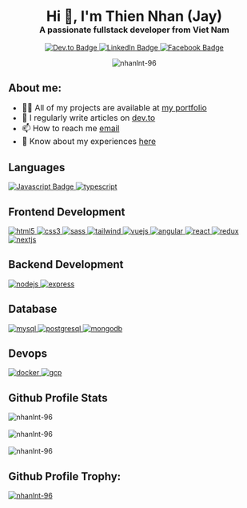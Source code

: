 <h1 align="center" style="margin-bottom: 0">Hi 👋, I'm Thien Nhan (Jay)</h1>
<h3 align="center" style="margin-top: 0">
  A passionate fullstack developer from Viet Nam
</h3>
<div id="badges" align="center">
  <a href="https://dev.to/nhanlnt" target="blank">
    <img
      src="https://img.shields.io/badge/dev.to-0A0A0A?style=for-the-badge&logo=devdotto&logoColor=white"
      alt="Dev.to Badge"
    />
  </a>
  <a href="https://linkedin.com/in/nhanlnt" target="blank">
    <img
      src="https://img.shields.io/badge/LinkedIn-0077B5?style=for-the-badge&logo=linkedin&logoColor=white"
      alt="LinkedIn Badge"
    />
  </a>
  <a href="https://fb.com/thiennhan.lenguyen" target="blank">
    <img
      src="https://img.shields.io/badge/Facebook-1877F2?style=for-the-badge&logo=facebook&logoColor=white"
      alt="Facebook Badge"
    />
  </a>
</div>

<p align="center">
  <img
    src="https://komarev.com/ghpvc/?username=nhanlnt-96&label=Profile%20views&color=0e75b6&style=flat"
    alt="nhanlnt-96"
  />
</p>

<h2 align="left">About me:</h2>
<ul style="font-size: 16px">
  <li>
    👨‍💻 All of my projects are available at
    <a href="https://jay-le-porfolio.web.app/" target="_blank">my portfolio</a>
  </li>
  <li>
    📝 I regularly write articles on
    <a href="https://dev.to/nhanlnt" target="_blank">dev.to</a>
  </li>
  <li>
    📫 How to reach me
    <a href="mailto:nhanlnt@hotmail.com" target="_blank">email</a>
  </li>
  <li>
    📄 Know about my experiences
    <a
      href="https://drive.google.com/file/d/15V1Ndr3-6z9LUfKnz0DXtDpGvTW4jB5A/view?usp=sharing"
      target="_blank"
      >here
    </a>
  </li>
</ul>

<h2 align="left">Languages</h2>
<div align="left">
  <a
    href="https://developer.mozilla.org/en-US/docs/Web/JavaScript"
    target="_blank"
    rel="noreferrer"
  >
    <img
      src="https://img.shields.io/badge/JavaScript-323330?style=for-the-badge&logo=javascript&logoColor=F7DF1E"
      alt="Javascript Badge"
    />
  </a>
  <a href="https://www.typescriptlang.org/" target="_blank" rel="noreferrer">
    <img
      src="https://img.shields.io/badge/TypeScript-007ACC?style=for-the-badge&logo=typescript&logoColor=white"
      alt="typescript"
    />
  </a>
</div>

<h2 align="left">Frontend Development</h2>
<div align="left">
  <a href="https://www.w3.org/html/" target="_blank" rel="noreferrer">
    <img
      src="https://img.shields.io/badge/HTML5-E34F26?style=for-the-badge&logo=html5&logoColor=white"
      alt="html5"
    />
  </a>
  <a href="https://www.w3schools.com/css/" target="_blank" rel="noreferrer">
    <img
      src="https://img.shields.io/badge/CSS3-1572B6?style=for-the-badge&logo=css3&logoColor=white"
      alt="css3"
    />
  </a>
  <a href="https://sass-lang.com" target="_blank" rel="noreferrer">
    <img
      src="https://img.shields.io/badge/Sass-CC6699?style=for-the-badge&logo=sass&logoColor=white"
      alt="sass"
    />
  </a>
  <a href="https://tailwindcss.com/" target="_blank" rel="noreferrer">
    <img
      src="https://img.shields.io/badge/Tailwind_CSS-38B2AC?style=for-the-badge&logo=tailwind-css&logoColor=white"
      alt="tailwind"
    />
  </a>
  <a href="https://vuejs.org/" target="_blank" rel="noreferrer">
    <img
      src="https://img.shields.io/badge/Vue%20js-35495E?style=for-the-badge&logo=vuedotjs&logoColor=4FC08D"
      alt="vuejs"
    />
  </a>
  <a href="https://angular.io" target="_blank" rel="noreferrer">
    <img
      src="https://img.shields.io/badge/Angular-DD0031?style=for-the-badge&logo=angular&logoColor=white"
      alt="angular"
    />
  </a>
  <a href="https://reactjs.org/" target="_blank" rel="noreferrer">
    <img
      src="https://img.shields.io/badge/React-20232A?style=for-the-badge&logo=react&logoColor=61DAFB"
      alt="react"
    />
  </a>
  <a href="https://redux.js.org" target="_blank" rel="noreferrer">
    <img
      src="https://img.shields.io/badge/Redux-593D88?style=for-the-badge&logo=redux&logoColor=white"
      alt="redux"
    />
  </a>
  <a href="https://nextjs.org/" target="_blank" rel="noreferrer">
    <img
      src="https://img.shields.io/badge/next%20js-000000?style=for-the-badge&logo=nextdotjs&logoColor=white"
      alt="nextjs"
    />
  </a>  
</div>

<h2 align="left">Backend Development</h2>
<div align="left">
  <a href="https://nodejs.org" target="_blank" rel="noreferrer">
    <img
      src="https://img.shields.io/badge/Node%20js-339933?style=for-the-badge&logo=nodedotjs&logoColor=white"
      alt="nodejs"
    />
  </a>
  <a href="https://expressjs.com" target="_blank" rel="noreferrer">
    <img
      src="https://img.shields.io/badge/Express%20js-000000?style=for-the-badge&logo=express&logoColor=white"
      alt="express"
    />
  </a>
</div>

<h2 align="left">Database</h2>
<div align="left">
  <a href="https://www.mysql.com/" target="_blank" rel="noreferrer">
    <img
      src="https://img.shields.io/badge/MySQL-005C84?style=for-the-badge&logo=mysql&logoColor=white"
      alt="mysql"
    />
  </a>
  <a href="https://www.postgresql.org" target="_blank" rel="noreferrer">
    <img
      src="https://img.shields.io/badge/PostgreSQL-316192?style=for-the-badge&logo=postgresql&logoColor=white"
      alt="postgresql"
    />
  </a>
  <a href="https://www.mongodb.com/" target="_blank" rel="noreferrer">
    <img
      src="https://img.shields.io/badge/MongoDB-4EA94B?style=for-the-badge&logo=mongodb&logoColor=white"
      alt="mongodb"
    />
  </a>
</div>

<h2 align="left">Devops</h2>
<div align="left">
  <a href="https://www.docker.com/" target="_blank" rel="noreferrer">
    <img
      src="https://img.shields.io/badge/Docker-2CA5E0?style=for-the-badge&logo=docker&logoColor=white"
      alt="docker"
    />
  </a>
  <a href="https://cloud.google.com" target="_blank" rel="noreferrer">
    <img
      src="https://img.shields.io/badge/Google_Cloud-4285F4?style=for-the-badge&logo=google-cloud&logoColor=white"
      alt="gcp"
    />
  </a>
</div>

<h2>Github Profile Stats</h2>
<div>
  <img
    align="center"
    src="https://github-readme-stats.vercel.app/api/top-langs?username=nhanlnt-96&show_icons=true&locale=en&hide_progress=true"
    alt="nhanlnt-96"
  />
</div>
<br>
<div>
  <img
    align="center"
    src="https://github-readme-stats.vercel.app/api?username=nhanlnt-96&show_icons=true&locale=en"
    alt="nhanlnt-96"
  />
</div>
<br>
<div>
  <img
    align="center"
    src="https://github-readme-streak-stats.herokuapp.com/?user=nhanlnt-96&"
    alt="nhanlnt-96"
  />
</div>

<h2 align="left">Github Profile Trophy:</h2>
<p align="left">
  <a href="https://github.com/ryo-ma/github-profile-trophy">
    <img
      src="https://github-profile-trophy.vercel.app/?username=nhanlnt-96&margin-w=16&margin-h=16"
      alt="nhanlnt-96"
    />
  </a>
</p>

